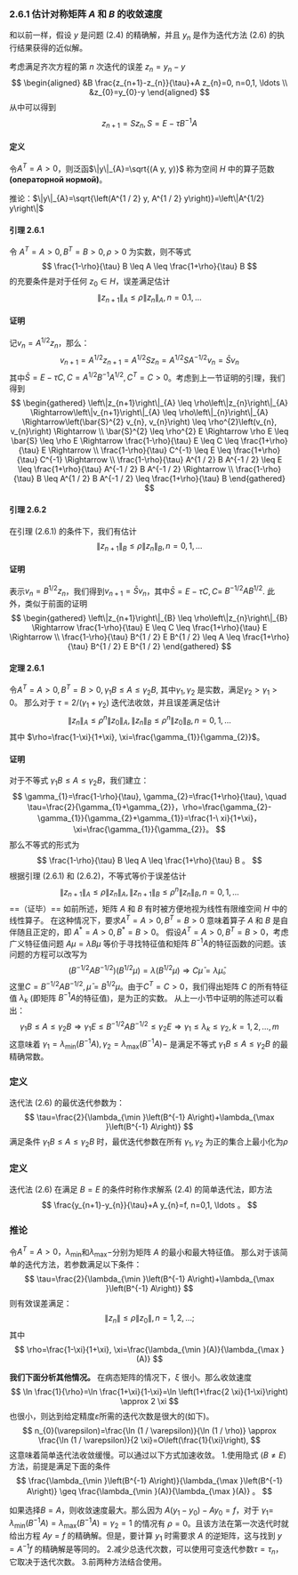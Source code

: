 ### 2.6.1 估计对称矩阵 $A$ 和 $B$ 的收敛速度
和以前一样，假设 $y$ 是问题 $(2.4)$ 的精确解，并且 $y_{n}$ 是作为迭代方法 $(2.6)$ 的执行结果获得的近似解。

考虑满足齐次方程的第 $n$ 次迭代的误差 $z_{n}=y_{n}-y$
$$
\begin{aligned}
&B \frac{z_{n+1}-z_{n}}{\tau}+A z_{n}=0, n=0,1, \ldots \\
&z_{0}=y_{0}-y
\end{aligned}
$$
从中可以得到
$$
z_{n+1}=S z_{n}, S=E-\tau B^{-1} A
$$
####  定义
令$A^{T}=A>0$，则泛函$\|y\|_{A}=\sqrt{(A y, y)}$ 称为空间 $H$ 中的算子范数 **(операторной нормой)**。

推论：$\|y\|_{A}=\sqrt{\left(A^{1 / 2} y, A^{1 / 2} y\right)}=\left\|A^{1/2} y\right\|$

#### 引理 2.6.1
令 $A^{T}=A>0, B^{T}=B>0, \rho>0$ 为实数，则不等式
$$
\frac{1-\rho}{\tau} B \leq A \leq \frac{1+\rho}{\tau} B
$$
的充要条件是对于任何 $z_{0} \in H$，误差满足估计
$$
\left\|z_{n+1}\right\|_{A} \leq \rho\left\|z_{n}\right\|_{A}, n=0.1, \ldots
$$
#### 证明
记$v_{n}=A^{1 / 2} z_{n}$，那么：
$$
v_{n+1}=A^{1 / 2} z_{n+1}=A^{1 / 2} S z_{n}=A^{1 / 2} S A^{-1 / 2} v_ {n}=\bar{S} v_{n}
$$
其中$\bar{S}=E-\tau C, C=A^{1 / 2} B^{-1} A^{1 / 2}, C^{T}=C>0$。考虑到上一节证明的引理，我们得到
$$
\begin{gathered}
\left\|z_{n+1}\right\|_{A} \leq \rho\left\|z_{n}\right\|_{A} \Rightarrow\left\|v_{n+1}\right\|_{A} \leq \rho\left\|_{n}\right\|_{A} \Rightarrow\left(\bar{S}^{2} v_{n}, v_{n}\right) \leq \rho^{2}\left(v_{n}, v_{n}\right) \Rightarrow \\
\bar{S}^{2} \leq \rho^{2} E \Rightarrow \rho E \leq \bar{S} \leq \rho E \Rightarrow \frac{1-\rho}{\tau} E \leq C \leq \frac{1+\rho}{\tau} E \Rightarrow \\
\frac{1-\rho}{\tau} C^{-1} \leq E \leq \frac{1+\rho}{\tau} C^{-1} \Rightarrow \\
\frac{1-\rho}{\tau} A^{1 / 2} B A^{-1 / 2} \leq E \leq \frac{1+\rho}{\tau} A^{-1 / 2} B A^{-1 / 2} \Rightarrow \\
\frac{1-\rho}{\tau} B \leq A^{1 / 2} B A^{-1 / 2} \leq \frac{1+\rho}{\tau} B
\end{gathered}
$$
#### 引理 2.6.2
在引理 $(2.6.1)$ 的条件下，我们有估计
$$
\left\|z_{n+1}\right\|_{B} \leq \rho\left\|z_{n}\right\|_{B}, n=0,1, \ldots
$$
#### 证明 
表示$v_{n}=B^{1 / 2} z_{n}$，我们得到$v_{n+1}=\bar{S} v_{n}$，其中$\bar{S}= E -\tau C, C=$ $B^{-1 / 2} A B^{1 / 2}$. 此外，类似于前面的证明
$$
\begin{gathered}
\left\|z_{n+1}\right\|_{B} \leq \rho\left\|z_{n}\right\|_{B} \Rightarrow \frac{1-\rho}{\tau} E \leq C \leq \frac{1+\rho}{\tau} E \Rightarrow \\
\frac{1-\rho}{\tau} B^{1 / 2} E B^{1 / 2} \leq A \leq \frac{1+\rho}{\tau} B^{1 / 2} E B^{1 / 2}
\end{gathered}
$$
#### 定理 2.6.1 
令$A^{T}=A>0, B^{T}=B>0, \gamma_{1} B \leq A \leq \gamma_{2} B$, 其中$\gamma_{1}, \gamma_{2}$ 是实数，满足$\gamma_{2}>\gamma_{1}>0$。 那么对于 $\tau=2 /\left(\gamma_{1}+\gamma_{2}\right)$ 迭代法收敛，并且误差满足估计
$$
\left\|z_{n}\right\|_{A} \leq \rho^{n}\left\|z_{0}\right\|_{A},\left\|z_{n}\right\|_{B} \leq \rho^{n}\left\|z_{0}\right\|_{B}, n=0,1, \ldots
$$
其中 $\rho=\frac{1-\xi}{1+\xi}, \xi=\frac{\gamma_{1}}{\gamma_{2}}$。
#### 证明 
对于不等式 $\gamma_{1} B \leq A \leq \gamma_{2} B$，我们建立：
$$
\gamma_{1}=\frac{1-\rho}{\tau}, \gamma_{2}=\frac{1+\rho}{\tau}, \quad \tau=\frac{2}{\gamma_{1}+\gamma_{2}}，\rho=\frac{\gamma_{2}-\gamma_{1}}{\gamma_{2}+\gamma_{1}}=\frac{1-\ xi}{1+\xi}，\xi=\frac{\gamma_{1}}{\gamma_{2}}。
$$
那么不等式的形式为
$$
\frac{1-\rho}{\tau} B \leq A \leq \frac{1+\rho}{\tau} B 。
$$
根据引理 $(2.6.1)$ 和 $(2.6.2)$，不等式等价于误差估计
$$
\left\|z_{n+1}\right\|_{A} \leq \rho\left\|z_{n}\right\|_{A},\left\|z_{n+1}\right\|_{B} \leq \rho^{n}\left\|z_{n}\right\|_{B}, n=0,1, \ldots
$$
==（证毕）== 
如前所述，矩阵 $A$ 和 $B$ 有时被方便地视为线性有限维空间 $H$ 中的线性算子。 在这种情况下，要求$A^{T}=A>0, B^{T}=B>0$ 意味着算子 $A$ 和 $B$ 是自伴随且正定的，即 $A^{*}=A>0, B^{*}=B>0$。
假设$A^{T}=A>0, B^{T}=B>0$，考虑广义特征值问题 $A \mu=\lambda B \mu$ 等价于寻找特征值​​和矩阵 $B^{-1} A$的特征函数的问题。该问题的方程可以改写为
$$
\left(B^{-1 / 2} A B^{-1 / 2}\right)\left(B^{1 / 2} \mu\right)=\lambda\left(B^{1 / 2} \mu\right) \Rightarrow C \bar{\mu}=\lambda \bar{\mu} 。
$$
这里$C=B^{-1 / 2} A B^{-1 / 2}, \bar{\mu}=B^{1 / 2} \mu$。由于$C^{T}=C>0$，我们得出矩阵 $C$ 的所有特征值 $\lambda_{k}$ (即矩阵 $B^{-1} A$的特征值)，是为正的实数。
从上一小节中证明的陈述可以看出：
$$
\gamma_{1} B \leq A \leq \gamma_{2} B \Rightarrow \gamma_{1} E \leq B^{-1 / 2} A B^{-1 / 2} \leq \gamma_{2} E \Rightarrow \gamma_{1} \leq \lambda_{k} \leq \gamma_{2}, k=1,2, \ldots, m
$$
这意味着 $\gamma_{1}=\lambda_{\min }\left(B^{-1} A\right), \gamma_{2}=\lambda_{\max }\left(B^{- 1 } A\right)-$ 是满足不等式  $\gamma_{1} B \leq A \leq \gamma_{2} B$ 的最精确常数。

### 定义
迭代法 $(2.6)$ 的最优迭代参数为：
$$
\tau=\frac{2}{\lambda_{\min }\left(B^{-1} A\right)+\lambda_{\max }\left(B^{-1} A\right)}
$$
满足条件 $\gamma_{1} B \leq A \leq \gamma_{2} B$ 时，最优迭代参数在所有 $\gamma_{1}, \gamma_{2}$ 为正的集合上最小化为$\rho$ 

### 定义 
迭代法 $(2.6)$ 在满足 $B=E$ 的条件时称作求解系 $(2.4)$ 的简单迭代法，即方法
$$
\frac{y_{n+1}-y_{n}}{\tau}+A y_{n}=f, n=0,1, \ldots 。
$$
### 推论
令$A^{T}=A>0，\lambda_{\min}$和$\lambda_{\max}-$分别为矩阵 $A$ 的最小和最大特征值。 那么对于该简单的迭代方法，若参数满足以下条件：
$$
\tau=\frac{2}{\lambda_{\min }\left(B^{-1} A\right)+\lambda_{\max }\left(B^{-1} A\right)}
$$
则有效误差满足：
$$
\left\|z_{n}\right\| \leq \rho\left\|z_{0}\right\|, n=1,2, \ldots ;
$$
其中
$$
\rho=\frac{1-\xi}{1+\xi}, \xi=\frac{\lambda_{\min }(A)}{\lambda_{\max }(A)}
$$

**我们下面分析其他情况。**
在病态矩阵的情况下，$\xi$ 很小。那么收敛速度
$$
\ln \frac{1}{\rho}=\ln \frac{1+\xi}{1-\xi}=\ln \left(1+\frac{2 \xi}{1-\xi}\right) \approx 2 \xi
$$
也很小，则达到给定精度$\varepsilon$所需的迭代次数是很大的(如下)。
$$
n_{0}(\varepsilon)=\frac{\ln (1 / \varepsilon)}{\ln (1 / \rho)} \approx \frac{\ln (1 / \varepsilon)}{2 \xi}=O\left(\frac{1}{\xi}\right),
$$
这意味着简单迭代法收敛缓慢。可以通过以下方式加速收敛。
1.使用隐式 $(B \neq E)$ 方法，前提是满足下面的条件
$$
\frac{\lambda_{\min }\left(B^{-1} A\right)}{\lambda_{\max }\left(B^{-1} A\right)} \geq \frac{\lambda_{\min }(A)}{\lambda_{\max }(A)} 。
$$

如果选择$B=A$，则收敛速度最大。那么因为 $A\left(y_{1}-y_{0 }\right) -A y_{0}=f$，对于 $\gamma_{1}=$ $\lambda_{\min }\left(B^{-1} A\right)=\lambda_{\max }\left(B^{- 1} A\right)=\gamma_{2}=1$ 的情况有 $\rho=0$。且该方法在第一次迭代时就给出方程 $A y=f$ 的精确解。但是，要计算 $y_{1}$ 时需要求 $A$ 的逆矩阵，这与找到 $y=A^{-1} f$ 的精确解是等同的。
2.减少总迭代次数，可以使用可变迭代参数$\tau=\tau_{n}$，它取决于迭代次数。
3.前两种方法结合使用。